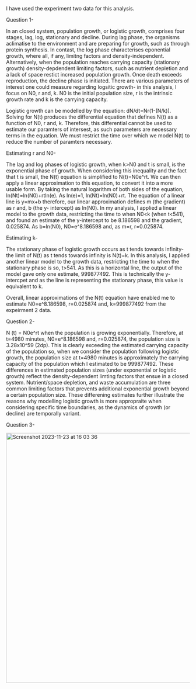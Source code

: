 I have used the experiment two data for this analysis. 

Question 1-

In an closed system, population growth, or logistic growth, comprises four stages, lag, log, stationary and decline. During lag phase, the organisms aclimatise to the environment and are preparing for growth, such as through protein synthesis. In contast, the log phase characterises eponential growth, where all, if any, limitng factors and density-independent. Alternatively, when the population reaches carrying capacity (stationary growth) density-depdendent limiting factors, such as nutrient depletion and a lack of space restict increased population growth. Once death exceeds reproduction, the decline phase is initiated. There are various parameters of interest one could measure regarding logsitic growth- in this analysis, I focus on N0, r and, k. N0 is the initial population size, r is the intrinsic growth rate and k is the carrying capacity. 

Logistic growth can be modelled by the equation: dN/dt=Nr(1-(N/k)). Solving for N(t) produces the differential equation that defines
N(t) as a function of N0, r and, k. Therefore, this differential cannot be used to estimate our paramters of intersest, as such parameters are necessary terms in the equation. We must restrict the time over which we model N(t) to reduce the number of paramters necessary. 

Estimating r and N0-

The lag and log phases of logistic growth, when k>N0 and t is small, is the exponential phase of growth. When considering this inequality 
and the fact that t is small, the N(t) equation is simplified to N(t)=N0e^rt. We can then apply a linear approximation to this equation, 
to convert it into a more usable form. By taking the natural logarithm of both sides of the equation, ln(Nt)=ln(N0)+rtln(e). As ln(e)=1, 
ln(Nt)=ln(N0)+rt. The equation of a linear line is y=mx+b therefore, our linear approximation defines m (the gradient) as r and, b (the y-  intercept) as ln(N0). In my analysis, I applied a linear model to the growth data, restricting the time to when N0<k (when t<541), and found an estimate of the y-intercept to be 8.186598 and the gradient, 0.025874. As b=ln(N0), N0=e^8.186598 and, as m=r, r=0.025874.

Estimating k-

The stationary phase of logistic growth occurs as t tends towards infinity- the limit of N(t) as t tends towards infinity is N(t)=k. In this analysis, I applied another linear model to the growth data, restricting the time to when the stationary phase is so, t>541. As this is a horizontal line, the output of the model gave only one estimate, 999877492. This is technically the y-intercpet and as the line is representing the stationary phase, this value is equivalent to k. 

Overall, linear approximations of the N(t) equation have enabled me to estimate N0=e^8.186598, r=0.025874 and, k=999877492 from the expeirment 2 data. 

Question 2-

N (t) = N0e^rt when the population is growing exponentially. Therefore, at t=4980 minutes, N0=e^8.186598 and, r=0.025874, the population size is 3.28x10^59 (2dp). This is clearly exceeding the estimated carrying capacity of the population so, when we consider the population following logistic growth, the population size at t=4980 minutes is approximately the carrying capacity of the population which I estimated to be 999877492. These differences in estimated population sizes (under exponential or logistic growth) reflect the density-dependent limting factors that ensue in a closed system. Nutrient/space depletion, and waste accumulation are three common limiting factors that prevents additional exponential growth beyond a certain population size. These differening estimates further illustrate the reasons why modelling logistic growth is more appropraite when considering specific time boundaries, as the dynamics of growth (or decline) are temporally variant. 

Question 3-

<img width="684" alt="Screenshot 2023-11-23 at 16 03 36" src="https://github.com/RCodingAssignments/logistic_growth/assets/151633221/df772903-0a66-4e05-b836-5e25d49628f9">





